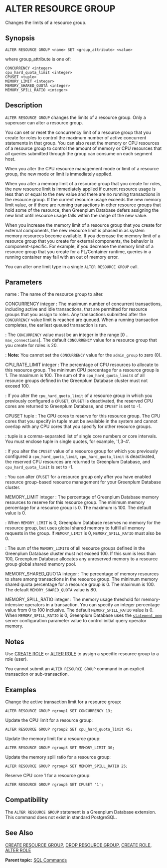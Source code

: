 # ALTER RESOURCE GROUP 

Changes the limits of a resource group.

## <a id="section2"></a>Synopsis 

``` {#sql_command_synopsis}
ALTER RESOURCE GROUP <name> SET <group_attribute> <value>
```

where group\_attribute is one of:

```
CONCURRENCY <integer>
cpu_hard_quota_limit <integer> 
CPUSET <tuple> 
MEMORY_LIMIT <integer>
MEMORY_SHARED_QUOTA <integer>
MEMORY_SPILL_RATIO <integer>
```

## <a id="section3"></a>Description 

`ALTER RESOURCE GROUP` changes the limits of a resource group. Only a superuser can alter a resource group.

You can set or reset the concurrency limit of a resource group that you create for roles to control the maximum number of active concurrent statements in that group. You can also reset the memory or CPU resources of a resource group to control the amount of memory or CPU resources that all queries submitted through the group can consume on each segment host.

When you alter the CPU resource management mode or limit of a resource group, the new mode or limit is immediately applied.

When you alter a memory limit of a resource group that you create for roles, the new resource limit is immediately applied if current resource usage is less than or equal to the new value and there are no running transactions in the resource group. If the current resource usage exceeds the new memory limit value, or if there are running transactions in other resource groups that hold some of the resource, then Greenplum Database defers assigning the new limit until resource usage falls within the range of the new value.

When you increase the memory limit of a resource group that you create for external components, the new resource limit is phased in as system memory resources become available. If you decrease the memory limit of a resource group that you create for external components, the behavior is component-specific. For example, if you decrease the memory limit of a resource group that you create for a PL/Container runtime, queries in a running container may fail with an out of memory error.

You can alter one limit type in a single `ALTER RESOURCE GROUP` call.

## <a id="section4"></a>Parameters 

name
:   The name of the resource group to alter.

CONCURRENCY integer
:   The maximum number of concurrent transactions, including active and idle transactions, that are permitted for resource groups that you assign to roles. Any transactions submitted after the `CONCURRENCY` value limit is reached are queued. When a running transaction completes, the earliest queued transaction is run.

:   The `CONCURRENCY` value must be an integer in the range \[0 .. `max_connections`\]. The default `CONCURRENCY` value for a resource group that you create for roles is 20.

:   **Note:** You cannot set the `CONCURRENCY` value for the `admin_group` to zero \(0\).

CPU\_RATE\_LIMIT integer
:   The percentage of CPU resources to allocate to this resource group. The minimum CPU percentage for a resource group is 1. The maximum is 100. The sum of the `cpu_hard_quota_limit`s of all resource groups defined in the Greenplum Database cluster must not exceed 100.

:   If you alter the `cpu_hard_quota_limit` of a resource group in which you previously configured a `CPUSET`, `CPUSET` is deactivated, the reserved CPU cores are returned to Greenplum Database, and `CPUSET` is set to -1.

CPUSET tuple
:   The CPU cores to reserve for this resource group. The CPU cores that you specify in tuple must be available in the system and cannot overlap with any CPU cores that you specify for other resource groups.

:   tuple is a comma-separated list of single core numbers or core intervals. You must enclose tuple in single quotes, for example, '1,3-4'.

:   If you alter the `CPUSET` value of a resource group for which you previously configured a `cpu_hard_quota_limit`, `cpu_hard_quota_limit` is deactivated, the reserved CPU resources are returned to Greenplum Database, and `cpu_hard_quota_limit` is set to -1.

:   You can alter `CPUSET` for a resource group only after you have enabled resource group-based resource management for your Greenplum Database cluster.

MEMORY\_LIMIT integer
:   The percentage of Greenplum Database memory resources to reserve for this resource group. The minimum memory percentage for a resource group is 0. The maximum is 100. The default value is 0.

:   When `MEMORY_LIMIT` is 0, Greenplum Database reserves no memory for the resource group, but uses global shared memory to fulfill all memory requests in the group. If `MEMORY_LIMIT` is 0, `MEMORY_SPILL_RATIO` must also be 0.

:   The sum of the `MEMORY_LIMIT`s of all resource groups defined in the Greenplum Database cluster must not exceed 100. If this sum is less than 100, Greenplum Database allocates any unreserved memory to a resource group global shared memory pool.

MEMORY\_SHARED\_QUOTA integer
:   The percentage of memory resources to share among transactions in the resource group. The minimum memory shared quota percentage for a resource group is 0. The maximum is 100. The default `MEMORY_SHARED_QUOTA` value is 80.

MEMORY\_SPILL\_RATIO integer
:   The memory usage threshold for memory-intensive operators in a transaction. You can specify an integer percentage value from 0 to 100 inclusive. The default `MEMORY_SPILL_RATIO` value is 0. When `MEMORY_SPILL_RATIO` is 0, Greenplum Database uses the [`statement_mem`](../config_params/guc-list.html) server configuration parameter value to control initial query operator memory.

## <a id="section5"></a>Notes 

Use [CREATE ROLE](CREATE_ROLE.html) or [ALTER ROLE](ALTER_ROLE.html) to assign a specific resource group to a role \(user\).

You cannot submit an `ALTER RESOURCE GROUP` command in an explicit transaction or sub-transaction.

## <a id="section6"></a>Examples 

Change the active transaction limit for a resource group:

```
ALTER RESOURCE GROUP rgroup1 SET CONCURRENCY 13;
```

Update the CPU limit for a resource group:

```
ALTER RESOURCE GROUP rgroup2 SET cpu_hard_quota_limit 45;
```

Update the memory limit for a resource group:

```
ALTER RESOURCE GROUP rgroup3 SET MEMORY_LIMIT 30;
```

Update the memory spill ratio for a resource group:

```
ALTER RESOURCE GROUP rgroup4 SET MEMORY_SPILL_RATIO 25;
```

Reserve CPU core 1 for a resource group:

```
ALTER RESOURCE GROUP rgroup5 SET CPUSET '1';
```

## <a id="section7"></a>Compatibility 

The `ALTER RESOURCE GROUP` statement is a Greenplum Database extension. This command does not exist in standard PostgreSQL.

## <a id="section8"></a>See Also 

[CREATE RESOURCE GROUP](CREATE_RESOURCE_GROUP.html), [DROP RESOURCE GROUP](DROP_RESOURCE_GROUP.html), [CREATE ROLE](CREATE_ROLE.html), [ALTER ROLE](ALTER_ROLE.html)

**Parent topic:** [SQL Commands](../sql_commands/sql_ref.html)

